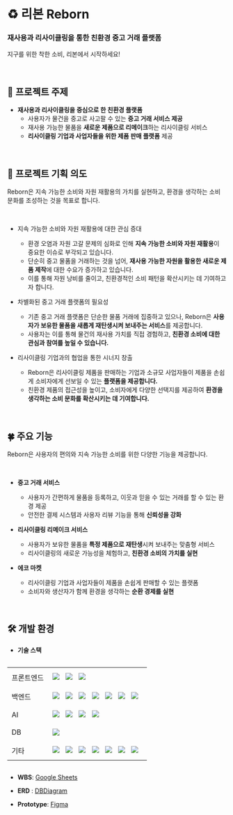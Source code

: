 # ♻️ 리본 Reborn

### 재사용과 리사이클링을 통한 친환경 중고 거래 플랫폼

지구를 위한 착한 소비, 리본에서 시작하세요!

<br/>

## 🌱 **프로젝트 주제**

- **재사용과 리사이클링을 중심으로 한 친환경 플랫폼**
  - 사용자가 물건을 중고로 사고팔 수 있는 **중고 거래 서비스 제공**
  - 재사용 가능한 물품을 **새로운 제품으로 리메이크**하는 리사이클링 서비스
  - **리사이클링 기업과 사업자들을 위한 제품 판매 플랫폼** 제공

<br/>

## 🌿 **프로젝트 기획 의도**

Reborn은 지속 가능한 소비와 자원 재활용의 가치를 실현하고, 환경을 생각하는 소비 문화를 조성하는 것을 목표로 합니다.

<br/>

- 지속 가능한 소비와 자원 재활용에 대한 관심 증대

  - 환경 오염과 자원 고갈 문제의 심화로 인해 **지속 가능한 소비와 자원 재활용**이 중요한 이슈로 부각되고 있습니다.
  - 단순히 중고 물품을 거래하는 것을 넘어, **재사용 가능한 자원을 활용한 새로운 제품 제작**에 대한 수요가 증가하고 있습니다.
  - 이를 통해 자원 낭비를 줄이고, 친환경적인 소비 패턴을 확산시키는 데 기여하고자 합니다.

- 차별화된 중고 거래 플랫폼의 필요성

  - 기존 중고 거래 플랫폼은 단순한 물품 거래에 집중하고 있으나, Reborn은 **사용자가 보유한 물품을 새롭게 재탄생시켜 보내주는 서비스**를 제공합니다.
  - 사용자는 이를 통해 물건의 재사용 가치를 직접 경험하고, **친환경 소비에 대한 관심과 참여를 높일 수 있습니다.**

- 리사이클링 기업과의 협업을 통한 시너지 창출
  - Reborn은 리사이클링 제품을 판매하는 기업과 소규모 사업자들이 제품을 손쉽게 소비자에게 선보일 수 있는 **플랫폼을 제공합니다.**
  - 친환경 제품의 접근성을 높이고, 소비자에게 다양한 선택지를 제공하여 **환경을 생각하는 소비 문화를 확산시키는 데 기여합니다.**

<br/>

## 🍀 **주요 기능**

Reborn은 사용자의 편의와 지속 가능한 소비를 위한 다양한 기능을 제공합니다.

<br/>

- **중고 거래 서비스**

  - 사용자가 간편하게 물품을 등록하고, 이웃과 믿을 수 있는 거래를 할 수 있는 환경 제공
  - 안전한 결제 시스템과 사용자 리뷰 기능을 통해 **신뢰성을 강화**

- **리사이클링 리메이크 서비스**

  - 사용자가 보유한 물품을 **특정 제품으로 재탄생**시켜 보내주는 맞춤형 서비스
  - 리사이클링의 새로운 가능성을 체험하고, **친환경 소비의 가치를 실현**

- **에코 마켓**
  - 리사이클링 기업과 사업자들이 제품을 손쉽게 판매할 수 있는 플랫폼
  - 소비자와 생산자가 함께 환경을 생각하는 **순환 경제를 실현**

<br/>

## 🛠️ **개발 환경**

- **기술 스택**

<div style="overflow-x:auto;">
<table style="width: 100%; border-collapse: collapse;">
  <tr>
    <td style="padding: 10px;">프론트엔드</td>
    <td style="padding: 10px;">
        <img src="https://img.shields.io/badge/HTML5-E34F26?style=flat-square&logo=html5&logoColor=white" style="margin-right: 10px;"/>
        <img src="https://img.shields.io/badge/CSS3-1572B6?style=flat-square&logo=css3&logoColor=white" style="margin-right: 10px;"/>
        <img src="https://img.shields.io/badge/JavaScript-F7DF1E?style=flat-square&logo=javascript&logoColor=white" style="margin-right: 10px;"/>
    </td>
  </tr>
  <tr>
    <td style="padding: 10px;">백엔드</td>
    <td style="padding: 10px;">
        <img src="https://img.shields.io/badge/Typescript-3178C6?style=flat-square&logo=Typescript&logoColor=white" style="margin-right: 10px;"/>
        <img src="https://img.shields.io/badge/NestJS-E0234E?style=flat-square&logo=NestJS&logoColor=white" style="margin-right: 10px;"/>
        <img src="https://img.shields.io/badge/Node.js-339933?style=flat-square&logo=Node.js&logoColor=white" style="margin-right: 10px;"/>
        <img src="https://img.shields.io/badge/TypeORM-FE0803?style=flat-square&logo=TypeORM&logoColor=white" style="margin-right: 10px;"/>
        <img src="https://img.shields.io/badge/JSON Web Tokens-000000?style=flat-square&logo=jsonwebtokens&logoColor=white" style="margin-right: 10px;"/>
        <img src="https://img.shields.io/badge/Axios-5A29E4?style=flat-square&logo=axios&logoColor=white" style="margin-right: 10px;"/>
        <img src="https://img.shields.io/badge/Swagger-85EA2D?style=flat-square&logo=Swagger&logoColor=white" style="margin-right: 10px;"/>
    </td>
  </tr>
  <tr>
    <td style="padding: 10px;">AI</td>
    <td style="padding: 10px;">
        <img src="https://img.shields.io/badge/Python-3776AB?style=flat&logo=python&logoColor=white" style="margin-right: 10px;"/>
        <img src="https://img.shields.io/badge/Flask-000000?style=flat&logo=Flask&logoColor=white" style="margin-right: 10px;"/>
        <img src="https://img.shields.io/badge/OpenAI-412991?style=flat&logo=OpenAI&logoColor=white" style="margin-right: 10px;"/>
        <img src="https://img.shields.io/badge/Swagger-85EA2D?style=flat-square&logo=Swagger&logoColor=white" style="margin-right: 10px;"/>
    </td>
  </tr>
  <tr>
    <td style="padding: 10px;">DB</td>
    <td style="padding: 10px;">
        <img src="https://img.shields.io/badge/MySQL-4479A1?style=flat&logo=mysql&logoColor=white" style="margin-right: 10px;"/>
    </td>
  </tr>
  <tr>
    <td style="padding: 10px;">기타</td>
    <td style="padding: 10px;">
        <img src="https://img.shields.io/badge/Notion-FFFFFF?style=flat&logo=notion&logoColor=black" style="margin-right: 10px;"/>
        <img src="https://img.shields.io/badge/Postman-FF6C37?style=flat-square&logo=Postman&logoColor=white" style="margin-right: 10px;"/>
        <img src="https://img.shields.io/badge/Google Sheets-34A853?style=flat&logo=googlesheets&logoColor=white" style="margin-right: 10px;"/>
        <img src="https://img.shields.io/badge/Figma-F24E1E?style=flat&logo=figma&logoColor=white" style="margin-right: 10px;"/>
        <img src="https://img.shields.io/badge/DBDiagram-335FC8?style=flat&logo=diagramsdotnet&logoColor=white" style="margin-right: 10px;"/>
        <img src="https://img.shields.io/badge/Miro-050038?style=flat&logo=miro&logoColor=white" style="margin-right: 10px;"/>
        <img src="https://img.shields.io/badge/Github-181717?style=flat&logo=github&logoColor=white" style="margin-right: 10px;"/>
    </td>
  </tr>
</table>
</div>

- **WBS**: <a href="https://docs.google.com/spreadsheets/d/1n1TFsCb-tdplIHgCc2rWkwzWlKS21umq/edit?usp=sharing&ouid=114622837049612692162&rtpof=true&sd=true">Google Sheets</a>

- **ERD** : <a href="https://dbdiagram.io/d/Reborn-6723676cb1b39dd858115ccf">DBDiagram</a>

- **Prototype**: <a href="https://www.figma.com/design/jE2HXpeKU6N1Jq9X2zTYpl/Reborn?node-id=139-170&m=dev&t=EJDXrS64sNnWf0kc-1">Figma</a>
